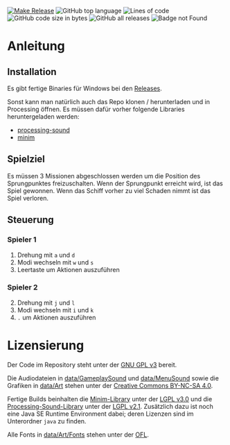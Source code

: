 [![Make Release](https://github.com/benthillerkus/Asteroids/actions/workflows/make-release.yml/badge.svg)](https://github.com/benthillerkus/Asteroids/actions/workflows/make-release.yml)
![GitHub top language](https://img.shields.io/github/languages/top/benthillerkus/Asteroids?logo=java)
![Lines of code](https://img.shields.io/tokei/lines/github/benthillerkus/Asteroids?color=orange)
![GitHub code size in bytes](https://img.shields.io/github/languages/code-size/benthillerkus/Asteroids?color=purple)
![GitHub all releases](https://img.shields.io/github/downloads/benthillerkus/Asteroids/total)
![Badge not Found](https://img.shields.io/badge/404-badge%20not%20found-red)
# Anleitung

## Installation

Es gibt fertige Binaries für Windows bei den [Releases](https://github.com/benthillerkus/SpaceLovers/releases).

Sonst kann man natürlich auch das Repo klonen / herunterladen und in Processing öffnen.
Es müssen dafür vorher folgende Libraries heruntergeladen werden:
- [processing-sound](https://github.com/processing/processing-sound)
- [minim](https://github.com/ddf/minim)

## Spielziel
Es müssen 3 Missionen abgeschlossen werden um die Position des Sprungpunktes freizuschalten. Wenn der Sprungpunkt erreicht wird, ist das Spiel gewonnen.
Wenn das Schiff vorher zu viel Schaden nimmt ist das Spiel verloren.

## Steuerung

### Spieler 1
1. Drehung mit `a` und `d`
2. Modi wechseln mit `w` und `s`
3. Leertaste um Aktionen auszuführen

### Spieler 2
2. Drehung mit `j` und `l`
3. Modi wechseln mit `i` und `k`
4. `.` um Aktionen auszuführen

# Lizensierung
Der Code im Repository steht unter der [GNU GPL v3](https://www.gnu.org/licenses/gpl-3.0.en.html) bereit.

Die Audiodateien in [data/GameplaySound](data/Art/GameplaySound) und [data/MenuSound](data/GameplaySound) sowie die Grafiken in [data/Art](data/Art) stehen unter der [Creative Commons BY-NC-SA 4.0](https://creativecommons.org/licenses/by-nc/4.0/).

Fertige Builds beinhalten die [Minim-Library](https://github.com/ddf/minim) unter der [LGPL v3.0](https://www.gnu.org/licenses/lgpl-3.0.en.html) und die [Processing-Sound-Library](https://github.com/processing/processing-sound) unter der [LGPL v2.1](https://www.gnu.org/licenses/lgpl-3.0.en.html). Zusätzlich dazu ist noch eine Java SE Runtime Environment dabei; deren Lizenzen sind im Unterordner `java` zu finden.

Alle Fonts in [data/Art/Fonts](data/Fonts) stehen unter der [OFL](https://scripts.sil.org/cms/scripts/page.php?site_id=nrsi&id=OFL).
